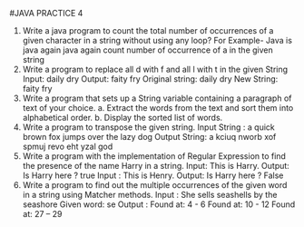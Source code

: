 #JAVA PRACTICE 4

1. Write a java program to count the total number of occurrences of a given character in a string
without using any loop?
For Example- Java is java again java again count number of occurrence of a in the given string
2. Write a program to replace all d with f and all l with t in the given String
Input: daily dry
Output: faity fry
Original string: daily dry
New String: faity fry
3. Write a program that sets up a String variable containing a paragraph of text of your choice.
a. Extract the words from the text and sort them into alphabetical order.
b. Display the sorted list of words.
4. Write a program to transpose the given string.
 Input String : a quick brown fox jumps over the lazy dog
 Output String: a kciuq nworb xof spmuj revo eht yzal god
5. Write a program with the implementation of Regular Expression to find the presence of the name
Harry in a string.
 Input: This is Harry.
 Output: Is Harry here ? true
 Input : This is Henry.
 Output: Is Harry here ? False
6. Write a program to find out the multiple occurrences of the given word in a string using Matcher
methods.
 Input : She sells seashells by the seashore
  Given word: se
 Output :
 Found at: 4 - 6
 Found at: 10 - 12
 Found at: 27 – 29
 
